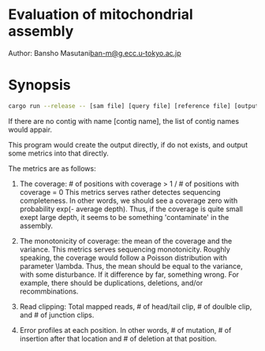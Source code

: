 # Evaluation of mitochondrial assembly

Author: Bansho Masutani<ban-m@g.ecc.u-tokyo.ac.jp>

# Synopsis

```bash
cargo run --release -- [sam file] [query file] [reference file] [output directly]  [contig name]
```
If there are no contig with name [contig name], the list of contig names would appair.

This program would create the output directly, if do not exists, and output some metrics into that directly.

The metrics are as follows:

1. The coverage: # of positions with coverage > 1 / # of positions with coverage = 0
   This metrics serves rather detectes sequencing completeness. In other words, we should see a coverage zero with probability exp(- average depth). Thus, if the coverage is quite small exept large depth, it seems to be something 'contaminate' in the assembly.

2. The monotonicity of coverage: the mean of the coverage and the variance.
   This metrics serves sequencing monotonicity. Roughly speaking, the coverage would follow a Poisson distribution with parameter \lambda. Thus, the mean should be equal to the variance, with some disturbance. If it difference by far, something wrong. For example, there should be duplications, deletions, and/or recommbinations.

3. Read clipping: Total mapped reads, # of head/tail clip, # of doulble clip, and # of junction clips.
4. Error profiles at each position. In other words, # of mutation, # of insertion after that location and # of deletion at that position.